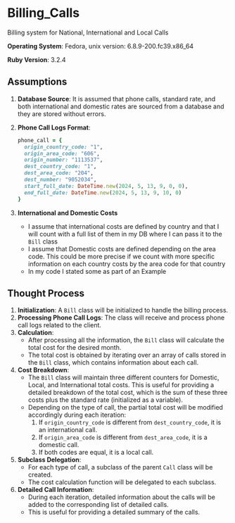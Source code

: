 # Billing_Calls
Billing system for National, International and Local Calls

**Operating System**: Fedora, unix version: 6.8.9-200.fc39.x86_64

**Ruby Version**: 3.2.4

## Assumptions

1. **Database Source**: It is assumed that phone calls, standard rate, and both international and domestic rates are sourced from a database and they are stored without errors.
2. **Phone Call Logs Format**:
    ```ruby
    phone_call = {
      origin_country_code: "1",
      origin_area_code: "606",
      origin_number: "1113537",
      dest_country_code: "1",
      dest_area_code: "204",
      dest_number: "9052034",
      start_full_date: DateTime.new(2024, 5, 13, 9, 0, 0),
      end_full_date: DateTime.new(2024, 5, 13, 9, 10, 0)
    }
    ```

3. **International and Domestic Costs**
    - I assume that international costs are defined by country and that I will count with a full list of them in my DB where I can pass it to the `Bill` class
    - I assume that Domestic costs are defined depending on the area code. This could be more precise if we count with more specific information on each country costs by the area code for that country
    - In my code I stated some as part of an Example

## Thought Process

1. **Initialization**: A `Bill` class will be initialized to handle the billing process.
2. **Processing Phone Call Logs**: The class will receive and process phone call logs related to the client.
3. **Calculation**: 
    - After processing all the information, the `Bill` class will calculate the total cost for the desired month.
    - The total cost is obtained by iterating over an array of calls stored in the `Bill` class, which contains information about each call.
4. **Cost Breakdown**: 
    - The `Bill` class will maintain three different counters for Domestic, Local, and International total costs. This is useful for providing a detailed breakdown of the total cost, which is the sum of these three costs plus the standard rate (initialized as a variable).
    - Depending on the type of call, the partial total cost will be modified accordingly during each iteration:
        1. If `origin_country_code` is different from `dest_country_code`, it is an international call.
        2. If `origin_area_code` is different from `dest_area_code`, it is a domestic call.
        3. If both codes are equal, it is a local call.
5. **Subclass Delegation**:
    - For each type of call, a subclass of the parent `Call` class will be created.
    - The cost calculation function will be delegated to each subclass.
6. **Detailed Call Information**:
    - During each iteration, detailed information about the calls will be added to the corresponding list of detailed calls.
    - This is useful for providing a detailed summary of the calls.
    

